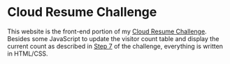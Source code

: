 # Cloud Resume Challenge

This website is the front-end portion of my [Cloud Resume Challenge](https://cloudresumechallenge.dev/). Besides some JavaScript to update the visitor count table and display the current count as described in [Step 7](https://cloudresumechallenge.dev/instructions/#7-javascript) of the challenge, everything is written in HTML/CSS.
